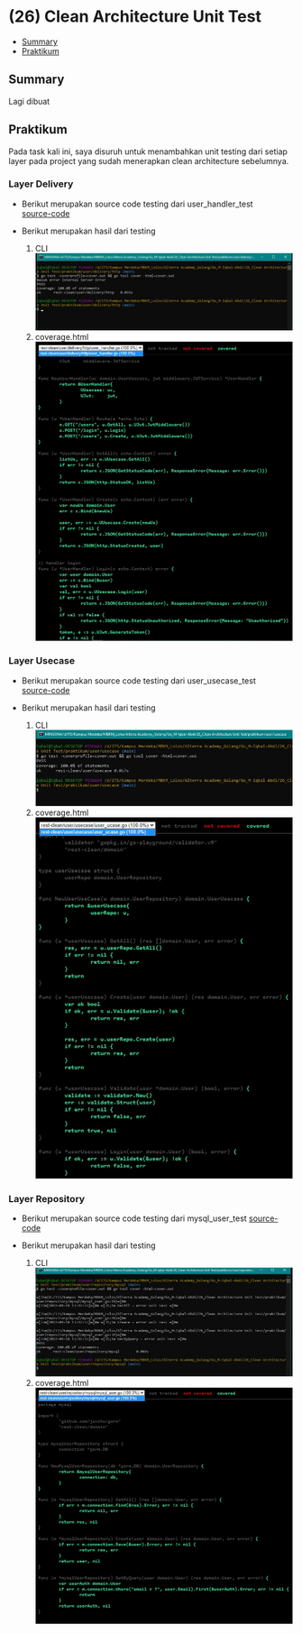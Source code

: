 # (26) Clean Architecture Unit Test

- [Summary](#Summary)
- [Praktikum](#Praktikum)

## Summary
Lagi dibuat  
## Praktikum
Pada task kali ini, saya disuruh untuk menambahkan unit testing dari setiap layer pada project yang sudah menerapkan clean architecture sebelumnya.

### Layer Delivery
- Berikut merupakan source code testing dari user_handler_test  
  [source-code](./praktikum/user/delivery/http/user_handler_test.go)

- Berikut merupakan hasil dari testing
  1. CLI  
  ![hasil](./screenshots/delivery_cmd.jpg)
  2. coverage.html
  ![hasil](./screenshots/delivery_html.jpg)
  
### Layer Usecase
- Berikut merupakan source code testing dari user_usecase_test  
  [source-code](./praktikum/user/delivery/http/user_usecase_test.go)

- Berikut merupakan hasil dari testing
  1. CLI  
  ![hasil](./screenshots/usecase_cmd.jpg)
  2. coverage.html  
  ![hasil](./screenshots/usecase_html.jpg)
  
### Layer Repository
- Berikut merupakan source code testing dari mysql_user_test 
  [source-code](./praktikum/user/delivery/http/mysql_user_test.go)

- Berikut merupakan hasil dari testing
  1. CLI  
  ![hasil](./screenshots/repository_cmd.jpg)
  2. coverage.html  
  ![hasil](./screenshots/repository_html.jpg)

